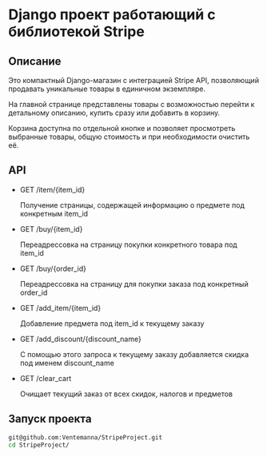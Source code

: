 # Django проект работающий с библиотекой Stripe

## Описание

Это компактный Django-магазин с интеграцией Stripe API, позволяющий продавать уникальные товары в единичном экземпляре.

На главной странице представлены товары с возможностью перейти к детальному описанию, купить сразу или добавить в корзину.

Корзина доступна по отдельной кнопке и позволяет просмотреть выбранные товары, общую стоимость и при необходимости очистить её.

## API

- GET /item/{item_id}

  Получение страницы, содержащей информацию о предмете под конкретным item_id


- GET /buy/{item_id}

  Переадрессовка на страницу покупки конкретного товара под item_id


- GET /buy/{order_id} 

  Переадрессовка на страницу для покупки заказа под конкретный order_id


- GET /add_item/{item_id}

  Добавление предмета под item_id к текущему заказу


- GET /add_discount/{discount_name}

  С помощью этого запроса к текущему заказу добавляется скидка под именем discount_name


- GET /clear_cart

  Очищает текущий заказ от всех скидок, налогов и предметов


## Запуск проекта

```bash
git@github.com:Ventemanna/StripeProject.git
cd StripeProject/
```